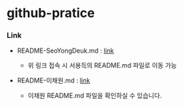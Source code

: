 # github-pratice

### Link

- README-SeoYongDeuk.md : [link](./README-SeoYongDeuk.md)

  - 위 링크 접속 시 서용득의 README.md 파일로 이동 가능

- README-이채원.md : [link](./README-이채원.md)
  - 이채원 README.md 파일을 확인하실 수 있습니다.
